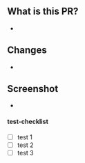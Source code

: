 ## What is this PR?
-

## Changes
-

## Screenshot
-

#### test-checklist
- [ ] test 1
- [ ] test 2
- [ ] test 3
